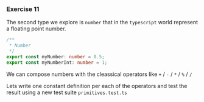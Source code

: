 ### Exercise 11

The second type we explore is `number` that in the `typescript` world represent a floating point number.

```ts
/**
 * Number
 */
export const myNumber: number = 0.5;
export const myNumberInt: number = 1;
```

We can compose numbers with the cleassical operators like `+` / `-` / `*` / `%` / `/`

Lets write one constant definition per each of the operators and test the result using a new test suite `primitives.test.ts`
